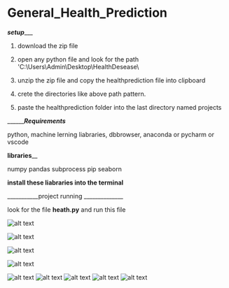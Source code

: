 # General_Health_Prediction

_______________setup__________________

1. download the zip file

2. open any python file and look for the path 'C:\Users\Admin\Desktop\HealthDesease\

3. unzip the zip file and copy the healthprediction file into clipboard

4. crete the directories like above path pattern.

5. paste the healthprediction folder into the last directory named projects



_________________Requirements___________

python, machine lerning liabraries, dbbrowser, anaconda or pycharm or vscode


______________libraries________________

numpy
pandas
subprocess
pip
seaborn

**install these liabraries into the terminal**


___________project running ______________



look for the file **heath.py**
and run this file



![alt text](https://www.linkpicture.com/q/2023-02-19-6_1.png)



![alt text](https://www.linkpicture.com/q/2023-02-19-5.png)



![alt text](https://www.linkpicture.com/q/2023-02-19-10_1.png)

![alt text](https://www.linkpicture.com/q/2023-02-19-2.png)


![alt text](https://www.linkpicture.com/q/2023-02-19-2.png)
![alt text](https://www.linkpicture.com/q/2023-02-19-13.png)
![alt text](https://www.linkpicture.com/q/2023-02-19-7.png)
![alt text](https://www.linkpicture.com/q/2023-02-19-1.png)
![alt text](https://www.linkpicture.com/q/2023-02-19-11.png)
